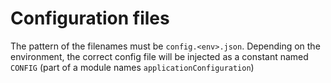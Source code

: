 # Configuration files
The pattern of the filenames must be ``config.<env>.json``. Depending on the environment, the correct config file will be injected as a constant named ``CONFIG`` (part of a module names ``applicationConfiguration``)
